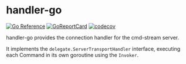 # handler-go

[![Go Reference](https://pkg.go.dev/badge/github.com/cmd-stream/handler-go.svg)](https://pkg.go.dev/github.com/cmd-stream/handler-go)
[![GoReportCard](https://goreportcard.com/badge/cmd-stream/handler-go)](https://goreportcard.com/report/github.com/cmd-stream/handler-go)
[![codecov](https://codecov.io/gh/cmd-stream/handler-go/graph/badge.svg?token=04UEO65CLJ)](https://codecov.io/gh/cmd-stream/handler-go)

handler-go provides the connection handler for the cmd-stream server.
 
It implements the `delegate.ServerTransportHandler` interface, executing each
Command in its own goroutine using the `Invoker`.